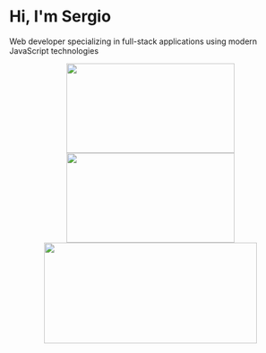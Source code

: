 
<h1>Hi, I'm Sergio</h1>
<p>Web developer specializing in full-stack applications using modern JavaScript technologies</p>

<p align="center">
  <img src="https://github-readme-stats.vercel.app/api?username=tutaabsoluta&show_icons=true&theme=radical&hide=stars&hide_rank=true" style="width: 300px; height: 160px;"/>
  <img src="https://github-readme-stats.vercel.app/api/top-langs/?username=tutaabsoluta&layout=compact&theme=radical&exclude_repo=python-fundamentals" style="width: 300px; height: 160px;"/>
  <img src="https://github-readme-streak-stats.herokuapp.com/?user=tutaabsoluta&theme=radical" style="width: 380px; height: 180px;"/>
</p>
